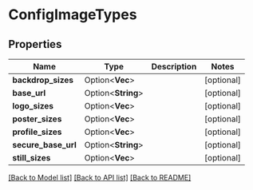 # ConfigImageTypes

## Properties

Name | Type | Description | Notes
------------ | ------------- | ------------- | -------------
**backdrop_sizes** | Option<**Vec<String>**> |  | [optional]
**base_url** | Option<**String**> |  | [optional]
**logo_sizes** | Option<**Vec<String>**> |  | [optional]
**poster_sizes** | Option<**Vec<String>**> |  | [optional]
**profile_sizes** | Option<**Vec<String>**> |  | [optional]
**secure_base_url** | Option<**String**> |  | [optional]
**still_sizes** | Option<**Vec<String>**> |  | [optional]

[[Back to Model list]](../README.md#documentation-for-models) [[Back to API list]](../README.md#documentation-for-api-endpoints) [[Back to README]](../README.md)



